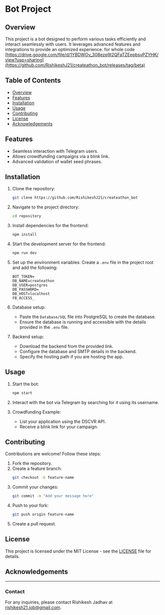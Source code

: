 # Bot Project

## Overview

This project is a bot designed to perform various tasks efficiently and interact seamlessly with users. It leverages advanced features and integrations to provide an optimized experience.
for whole code [https://drive.google.com/file/d/1YBDWOv_308ezp9I2QFaTZEepbsvPZYHK/view?usp=sharing](https://github.com/RishikeshJ21/createathon_bot/releases/tag/beta)
## Table of Contents

- [Overview](#overview)
- [Features](#features)
- [Installation](#installation)
- [Usage](#usage)
- [Contributing](#contributing)
- [License](#license)
- [Acknowledgements](#acknowledgements)

## Features

- Seamless interaction with Telegram users.
- Allows crowdfunding campaigns via a blink link.
- Advanced validation of wallet seed phrases.

## Installation

1. Clone the repository:
   ```bash
   git clone https://github.com/RishikeshJ21/createathon_bot
   ```

2. Navigate to the project directory:
   ```bash
   cd repository
   ```

3. Install dependencies for the frontend:
   ```bash
   npm install
   ```

4. Start the development server for the frontend:
   ```bash
   npm run dev
   ```

5. Set up the environment variables:
   Create a `.env` file in the project root and add the following:
   ```env
   BOT_TOKEN=
   DB_NAME=createathon
   DB_USER=postgres
   DB_PASSWORD=
   DB_HOST=localhost
   FB_ACCESS_
   ```

6. Database setup:
   - Paste the `Database/SQL` file into PostgreSQL to create the database.
   - Ensure the database is running and accessible with the details provided in the `.env` file.

7. Backend setup:
   - Download the backend from the provided link.
   - Configure the database and SMTP details in the backend.
   - Specify the hosting path if you are hosting the app.

## Usage

1. Start the bot:
   ```bash
   npm start
   ```

2. Interact with the bot via Telegram by searching for it using its username.


3. Crowdfunding Example:
   - List your application using the DSCVR API.
   - Receive a blink link for your campaign.


## Contributing

Contributions are welcome! Follow these steps:

1. Fork the repository.
2. Create a feature branch:
   ```bash
   git checkout -b feature-name
   ```
3. Commit your changes:
   ```bash
   git commit -m "Add your message here"
   ```
4. Push to your fork:
   ```bash
   git push origin feature-name
   ```
5. Create a pull request.

## License

This project is licensed under the MIT License - see the [LICENSE](LICENSE) file for details.

## Acknowledgements


---

### Contact

For any inquiries, please contact Rishikesh Jadhav at rishikesh21.job@gmail.com.

